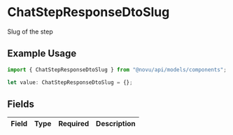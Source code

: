 # ChatStepResponseDtoSlug

Slug of the step

## Example Usage

```typescript
import { ChatStepResponseDtoSlug } from "@novu/api/models/components";

let value: ChatStepResponseDtoSlug = {};
```

## Fields

| Field       | Type        | Required    | Description |
| ----------- | ----------- | ----------- | ----------- |